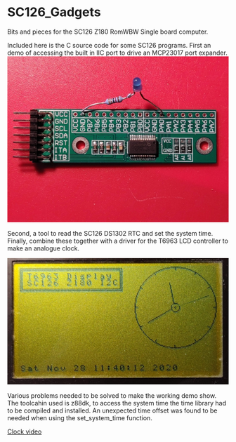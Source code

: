 # SC126_Gadgets
Bits and pieces for the SC126 Z180 RomWBW Single board computer.

Included here is the C source code for some SC126 programs.
First an demo of accessing the built in IIC port to drive an MCP23017 port expander.
![Alt text](mcp23017_breakout.jpg?raw=true "mcp23017")

Second, a tool to read the SC126 DS1302 RTC and set the system time.
Finally, combine these together with a driver for the T6963 LCD controller to make an analogue clock.

![Alt text](t6963_lcd.jpg?raw=true "t6963")

Various problems needed to be solved to make the working demo show. The toolcahin used is z88dk, to access the system time the time library had to be compiled and installed. An unexpected time offset was found to be needed when using the set_system_time function.

[Clock video](https://youtu.be/SXmMnbZyj9E)